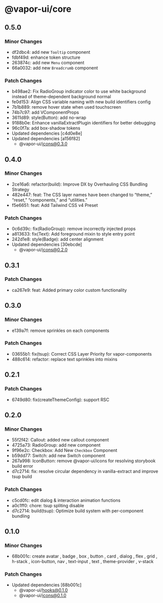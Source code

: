 # @vapor-ui/core

## 0.5.0

### Minor Changes

- df2dbc4: add new `Tooltip` component
- fdbf49d: enhance token structure
- 263874c: add new `Menu` component
- 66a0032: add new `Breadcrumb` component

### Patch Changes

- b498ae2: Fix RadioGroup indicator color to use white background instead of theme-dependent background normal
- fe0d153: Align CSS variable naming with new build identifiers config
- 7b1b889: remove hover state when used touchscreen
- 74b7c97: add VComponentProps
- 3611d89: style(Button): add no-wrap
- 9188b0e: Enhance vanillaExtractPlugin identifiers for better debugging
- 96c0f7a: add box-shadow tokens
- Updated dependencies [c4d0e8e]
- Updated dependencies [a156f82]
    - @vapor-ui/icons@0.3.0

## 0.4.0

### Minor Changes

- 2ce16a6: refactor(build): Improve DX by Overhauling CSS Bundling Strategy
- 482e447: feat: The CSS layer names have been changed to “theme,” “reset,” “components,” and “utilities.”
- f5e6651: feat: Add Tailwind CSS v4 Preset

### Patch Changes

- 0c6d39c: fix(RadioGroup): remove incorrectly injected props
- a813633: fix(Text): Add foreground mixin to style entry point
- 242d1e8: style(Badge): add center alignment
- Updated dependencies [30ebcde]
    - @vapor-ui/icons@0.2.0

## 0.3.1

### Patch Changes

- ca267e9: feat: Added primary color custom functionality

## 0.3.0

### Minor Changes

- e139a7f: remove sprinkles on each components

### Patch Changes

- 03655b1: fix(tsup): Correct CSS Layer Priority for vapor-components
- 488c614: refactor: replace text sprinkles into mixins

## 0.2.1

### Patch Changes

- 6749d80: fix(createThemeConfig): support RSC

## 0.2.0

### Minor Changes

- 55f2f42: Callout: added new callout component
- 4725a73: RadioGroup: add new component
- 9f96e2c: Checkbox: Add New `Checkbox` Component
- b59dd77: Switch: add new Switch component
- 267a998: IconButton: remove @vapor-ui/icons for resolving storybook build error
- d7c2714: fix: resolve circular dependency in vanilla-extract and improve tsup build

### Patch Changes

- c5cd0fc: edit dialog & interaction animation functions
- a0c1ff0: chore: tsup spliting disable
- d7c2714: build(tsup): Optimize build system with per-component bundling

## 0.1.0

### Minor Changes

- 68b001c: create avatar , badge , box , button , card , dialog , flex , grid , h-stack , icon-button, nav , text-input , text , theme-provider , v-stack

### Patch Changes

- Updated dependencies [68b001c]
    - @vapor-ui/hooks@0.1.0
    - @vapor-ui/icons@0.1.0
